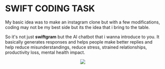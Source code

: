 <h1>SWIFT CODING TASK</h1>
<p>My basic idea was to make an instagram clone but with a few modifications, coding may not be my best side but its the idea that i bring to the table.
<p> So it's not just <b>swiftgram</b> but the AI chatbot that i wanna introduce to you. It basically generates responses and helps people make better replies and help reduce misunderstandings, reduce stress, strained relationships, productivity loss, mental health impact.   </p>
<div align ="center">
     <img src="Screenshot 2024-03-20 220414"/>
</div>

